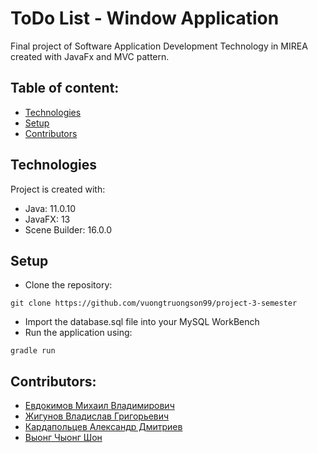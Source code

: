 # ToDo List - Window Application
Final project of Software Application Development Technology in MIREA created with JavaFx and MVC pattern.

## Table of content:
* [Technologies](#technologies)
* [Setup](#setup)
* [Contributors](#contributors)

## Technologies
Project is created with:
* Java: 11.0.10
* JavaFX: 13
* Scene Builder: 16.0.0

## Setup
* Clone the repository:
```
git clone https://github.com/vuongtruongson99/project-3-semester
```
* Import the database.sql file into your MySQL WorkBench
* Run the application using:
```
gradle run
```
## Contributors:
* [Евдокимов Михаил Владимирович](https://github.com/mevd01)
* [Жигунов Владислав Григорьевич](https://github.com/ZhigunovVlad)
* [Кардапольцев Александр Дмитриев](https://github.com/kareger)
* [Выонг Чыонг Шон](https://github.com/vuongtruongson99)
